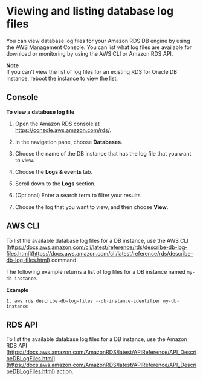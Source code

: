 # Viewing and listing database log files<a name="USER_LogAccess.Procedural.Viewing"></a>

You can view database log files for your Amazon RDS DB engine by using the AWS Management Console\. You can list what log files are available for download or monitoring by using the AWS CLI or Amazon RDS API\. 

**Note**  
 If you can't view the list of log files for an existing RDS for Oracle DB instance, reboot the instance to view the list\. 

## Console<a name="USER_LogAccess.CON"></a>

**To view a database log file**

1. Open the Amazon RDS console at [https://console\.aws\.amazon\.com/rds/](https://console.aws.amazon.com/rds/)\.

1. In the navigation pane, choose **Databases**\.

1. Choose the name of the DB instance that has the log file that you want to view\.

1. Choose the **Logs & events** tab\.

1. Scroll down to the **Logs** section\. 

1. \(Optional\) Enter a search term to filter your results\.

1. Choose the log that you want to view, and then choose **View**\.

## AWS CLI<a name="USER_LogAccess.CLI"></a>

To list the available database log files for a DB instance, use the AWS CLI [https://docs.aws.amazon.com/cli/latest/reference/rds/describe-db-log-files.html](https://docs.aws.amazon.com/cli/latest/reference/rds/describe-db-log-files.html) command\.

The following example returns a list of log files for a DB instance named `my-db-instance`\.

**Example**  

```
1. aws rds describe-db-log-files --db-instance-identifier my-db-instance
```

## RDS API<a name="USER_LogAccess.API"></a>

To list the available database log files for a DB instance, use the Amazon RDS API [https://docs.aws.amazon.com/AmazonRDS/latest/APIReference/API_DescribeDBLogFiles.html](https://docs.aws.amazon.com/AmazonRDS/latest/APIReference/API_DescribeDBLogFiles.html) action\.